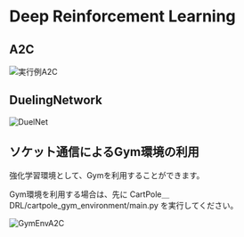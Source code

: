 # Deep Reinforcement Learning 

## A2C
  
![実行例A2C](https://user-images.githubusercontent.com/55625375/137506512-eeb17973-12be-495e-a75f-03335b16a1ec.gif) 
 

## DuelingNetwork

![DuelNet](https://user-images.githubusercontent.com/55625375/137509377-47b5727b-6732-4101-b14f-8d454da2bed5.gif) 


## ソケット通信によるGym環境の利用

強化学習環境として、Gymを利用することができます。

Gym環境を利用する場合は、先に CartPole＿DRL/cartpole_gym_environment/main.py を実行してください。
    
![GymEnvA2C](https://user-images.githubusercontent.com/55625375/147834837-f5ac305a-3bf4-47c5-9567-fe45727d3472.gif) 
